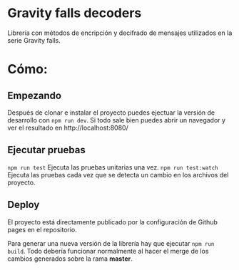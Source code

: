 # Gravity falls decoders

Librería con métodos de encripción y decifrado de mensajes utilizados en la serie Gravity falls.

# Cómo:

## Empezando

Después de clonar e instalar el proyecto puedes ejectuar la versión de desarrollo con `npm run dev`. Si todo sale bien puedes abrir un navegador y ver el resultado en http://localhost:8080/

## Ejecutar pruebas

`npm run test` Ejecuta las pruebas unitarias una vez.
`npm run test:watch` Ejecuta las pruebas cada vez que se detecta un cambio en los archivos del proyecto.

## Deploy

El proyecto está directamente publicado por la configuración de Github pages en el repositorio.

Para generar una nueva versión de la librería hay que ejecutar `npm run build`. Todo debería funcionar normalmente al hacer el merge de los cambios generados sobre la rama **master**.
